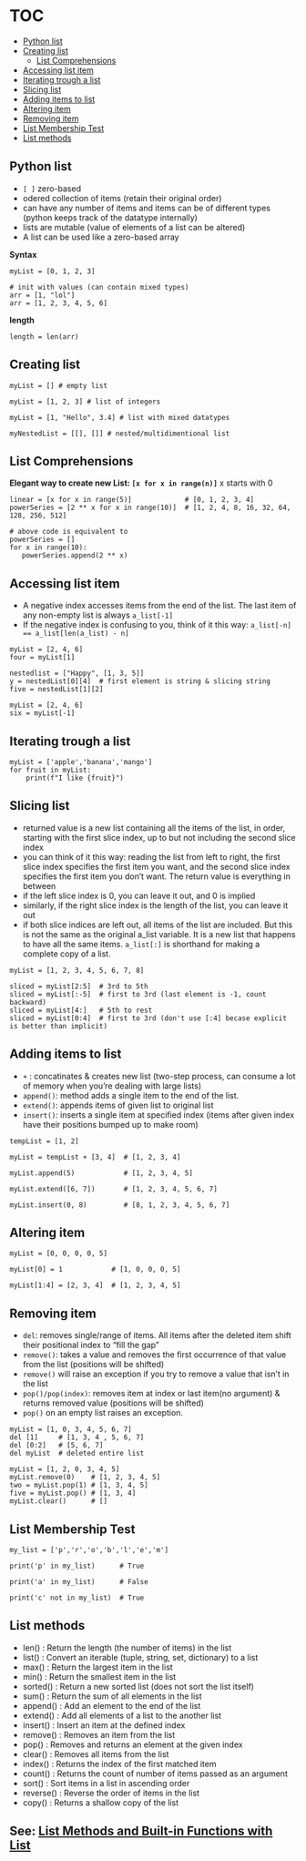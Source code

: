 # TOC
* [Python list](#python-list)
* [Creating list](#creating-list)
  * [List Comprehensions](#List-Comprehensions)
* [Accessing list item](#accessing-list-item)
* [Iterating trough a list](#iterating-trough-a-list)
* [Slicing list](#slicing-list)
* [Adding items to list](#adding-items-to-list)
* [Altering item](#altering-item)
* [Removing item](#removing-item)
* [List Membership Test](#list-membership-test)
* [List methods](#list-methods)

## Python list
* `[ ]` zero-based
* odered collection of items (retain their original order)
* can have any number of items and items can be of different types (python keeps track of the datatype internally)
* lists are mutable (value of elements of a list can be altered)
* A list can be used like a zero-based array

**Syntax**
```
myList = [0, 1, 2, 3]

# init with values (can contain mixed types)
arr = [1, "lol"]
arr = [1, 2, 3, 4, 5, 6]
```

**length**
```
length = len(arr)
```

## Creating list
```
myList = [] # empty list

myList = [1, 2, 3] # list of integers

myList = [1, "Hello", 3.4] # list with mixed datatypes

myNestedList = [[], []] # nested/multidimentional list
```

## List Comprehensions
**Elegant way to create new List: `[x for x in range(n)]`** x starts with 0
```
linear = [x for x in range(5)]             # [0, 1, 2, 3, 4]
powerSeries = [2 ** x for x in range(10)]  # [1, 2, 4, 8, 16, 32, 64, 128, 256, 512]

# above code is equivalent to
powerSeries = []
for x in range(10):
   powerSeries.append(2 ** x)
```

## Accessing list item
* A negative index accesses items from the end of the list. The last item of any non-empty list is always `a_list[-1]`
* If the negative index is confusing to you, think of it this way: `a_list[-n] == a_list[len(a_list) - n]`
```
myList = [2, 4, 6]
four = myList[1]

nestedlist = ["Happy", [1, 3, 5]]
y = nestedList[0][4]  # first element is string & slicing string
five = nestedList[1][2]

myList = [2, 4, 6]
six = myList[-1]
```

## Iterating trough a list
```
myList = ['apple','banana','mango']
for fruit in myList:
    print(f"I like {fruit}")
```

## Slicing list
* returned value is a new list containing all the items of the list, in order, starting with the first slice index, up to but not including the second slice index
* you can think of it this way: reading the list from left to right, the first slice index specifies the first item you want, and the second slice index specifies the first item you don’t want. The return value is everything in between
* if the left slice index is 0, you can leave it out, and 0 is implied
* similarly, if the right slice index is the length of the list, you can leave it out
* if both slice indices are left out, all items of the list are included. But this is not the same as the original a_list variable. It is a new list that happens to have all the same items. `a_list[:]` is shorthand for making a complete copy of a list.
```
myList = [1, 2, 3, 4, 5, 6, 7, 8]

sliced = myList[2:5]  # 3rd to 5th
sliced = myList[:-5]  # first to 3rd (last element is -1, count backward)
sliced = myList[4:]   # 5th to rest
sliced = myList[0:4]  # first to 3rd (don't use [:4] becase explicit is better than implicit)
```

## Adding items to list
* `+` : concatinates & creates new list (two-step process, can consume a lot of memory when you’re dealing with large lists)
* `append()`: method adds a single item to the end of the list.
* `extend()`: appends items of given list to original list
* `insert()`: inserts a single item at specified index (items after given index have their positions bumped up to make room)
```
tempList = [1, 2]

myList = tempList + [3, 4]  # [1, 2, 3, 4]

myList.append(5)            # [1, 2, 3, 4, 5]

myList.extend([6, 7])       # [1, 2, 3, 4, 5, 6, 7]

myList.insert(0, 8)         # [8, 1, 2, 3, 4, 5, 6, 7]

```

## Altering item
```
myList = [0, 0, 0, 0, 5]

myList[0] = 1            # [1, 0, 0, 0, 5]

myList[1:4] = [2, 3, 4]  # [1, 2, 3, 4, 5]

```

## Removing item
* `del`: removes single/range of items. All items after the deleted item shift their positional index to “fill the gap”
* `remove()`: takes a value and removes the first occurrence of that value from the list (positions will be shifted)
* `remove()` will raise an exception if you try to remove a value that isn’t in the list
* `pop()/pop(index)`: removes item at index or last item(no argument) & returns removed value (positions will be shifted)
* `pop()` on an empty list raises an exception.
```
myList = [1, 0, 3, 4, 5, 6, 7]
del [1]     # [1, 3, 4 , 5, 6, 7]
del [0:2]   # [5, 6, 7]
del myList  # deleted entire list

myList = [1, 2, 0, 3, 4, 5]
myList.remove(0)    # [1, 2, 3, 4, 5]
two = myList.pop(1) # [1, 3, 4, 5]
five = myList.pop() # [1, 3, 4]
myList.clear()      # []
```

## List Membership Test
```
my_list = ['p','r','o','b','l','e','m']

print('p' in my_list)      # True

print('a' in my_list)      # False

print('c' not in my_list)  # True
```

## List methods
* len() : Return the length (the number of items) in the list
* list() : Convert an iterable (tuple, string, set, dictionary) to a list
* max()	: Return the largest item in the list
* min() : Return the smallest item in the list
* sorted() : Return a new sorted list (does not sort the list itself)
* sum() : Return the sum of all elements in the list
* append() : Add an element to the end of the list
* extend() : Add all elements of a list to the another list
* insert() : Insert an item at the defined index
* remove() : Removes an item from the list
* pop() : Removes and returns an element at the given index
* clear() : Removes all items from the list
* index() : Returns the index of the first matched item
* count() : Returns the count of number of items passed as an argument
* sort() : Sort items in a list in ascending order
* reverse() : Reverse the order of items in the list
* copy() : Returns a shallow copy of the list

## See: [List Methods and Built-in Functions with List](https://www.programiz.com/python-programming/methods/list/)
